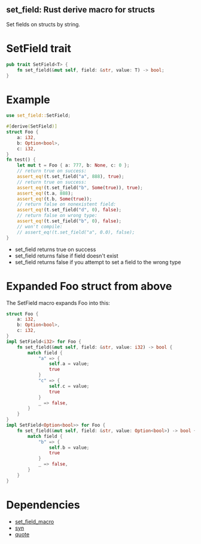 ## set_field: Rust derive macro for structs

Set fields on structs by string.

# SetField trait
```rust
pub trait SetField<T> {
    fn set_field(&mut self, field: &str, value: T) -> bool;
}
```

# Example

```rust
use set_field::SetField;

#[derive(SetField)]
struct Foo {
	a: i32,
	b: Option<bool>,
	c: i32,
}
fn test() {
	let mut t = Foo { a: 777, b: None, c: 0 };
	// return true on success:
	assert_eq!(t.set_field("a", 888), true);
	// return true on success:
	assert_eq!(t.set_field("b", Some(true)), true);
	assert_eq!(t.a, 888);
	assert_eq!(t.b, Some(true));
	// return false on nonexistent field:
	assert_eq!(t.set_field("d", 0), false);
	// return false on wrong type:
	assert_eq!(t.set_field("b", 0), false);
	// won't compile:
	// assert_eq!(t.set_field("a", 0.0), false);
}
```

* set_field returns true on success
* set_field returns false if field doesn't exist
* set_field returns false if you attempt to set a field to the wrong type

# Expanded Foo struct from above

The SetField macro expands Foo into this: 

```rust
struct Foo {
	a: i32,
	b: Option<bool>,
	c: i32,
}
impl SetField<i32> for Foo {
    fn set_field(&mut self, field: &str, value: i32) -> bool {
        match field {
            "a" => {
                self.a = value;
                true
            }
            "c" => {
                self.c = value;
                true
            }
            _ => false,
        }
    }
}
impl SetField<Option<bool>> for Foo {
    fn set_field(&mut self, field: &str, value: Option<bool>) -> bool {
        match field {
            "b" => {
                self.b = value;
                true
            }
            _ => false,
        }
    }
}
```

# Dependencies

* [set_field_macro](https://crates.io/crates/set_field_macro)
* [syn](https://crates.io/crates/syn)
* [quote](https://crates.io/crates/quote)